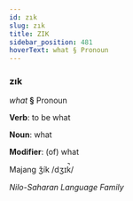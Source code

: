 ```yaml
---
id: zık
slug: zık
title: ZIK
sidebar_position: 481
hoverText: what § Pronoun
---
```


### zık

*what* **§** Pronoun

**Verb**: to be what

**Noun**: what

**Modifier**: (of) what

Majang ǯík /dʒɪk̚/

*Nilo-Saharan Language Family*